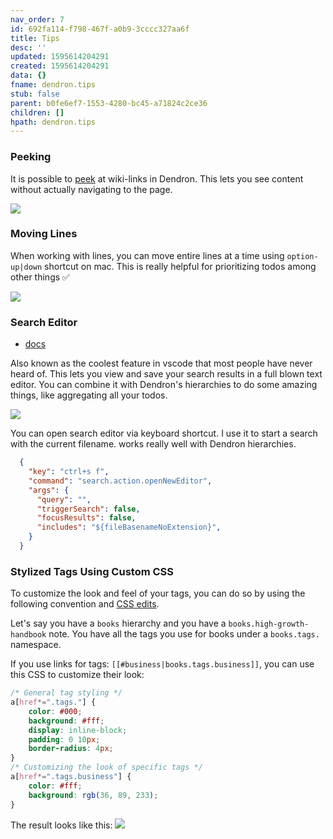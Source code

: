 ```yaml
---
nav_order: 7
id: 692fa114-f798-467f-a0b9-3cccc327aa6f
title: Tips
desc: ''
updated: 1595614204291
created: 1595614204291
data: {}
fname: dendron.tips
stub: false
parent: b0fe6ef7-1553-4280-bc45-a71824c2ce36
children: []
hpath: dendron.tips
---
```

### Peeking

It is possible to [peek](https://code.visualstudio.com/docs/editor/editingevolved#_peek) at wiki-links in Dendron. This lets you see content without actually navigating to the page.

<a href="https://www.loom.com/share/2289613674ac4a4183ed5db8630120dc">
<img style="" src="https://cdn.loom.com/sessions/thumbnails/2289613674ac4a4183ed5db8630120dc-with-play.gif"> 
</a>

### Moving Lines

When working with lines, you can move entire lines at a time using `option-up|down` shortcut on mac. This is really helpful for prioritizing todos among other things ✅

![](https://foundation-prod-assetspublic53c57cce-8cpvgjldwysl.s3-us-west-2.amazonaws.com/assets/images/tips-move-lines.gif)

### Search Editor

- [docs](https://code.visualstudio.com/updates/v1_43#_search-editors)

Also known as the coolest feature in vscode that most people have never heard of. This lets you view and save your search results in a full blown text editor. You can combine it with Dendron's hierarchies to do some amazing things, like aggregating all your todos. 

![](https://foundation-prod-assetspublic53c57cce-8cpvgjldwysl.s3-us-west-2.amazonaws.com/assets/images/tips.search-editor.gif)

You can open search editor via keyboard shortcut. I use it to start a search with the current filename. works really well with Dendron hierarchies.

```json
  {
    "key": "ctrl+s f",
    "command": "search.action.openNewEditor",
    "args": {
      "query": "",
      "triggerSearch": false,
      "focusResults": false,
      "includes": "${fileBasenameNoExtension}",
    }
  }
```

### Stylized Tags Using Custom CSS

To customize the look and feel of your tags, you can do so by using the following convention and [CSS edits](https://www.dendron.so/notes/683740e3-70ce-4a47-a1f4-1f140e80b558.html#can-i-customize-the-markdown-preview-css).

Let's say you have a `books` hierarchy and you have a `books.high-growth-handbook` note. You have all the tags you use for books under a `books.tags.` namespace.

If you use links for tags: `[[#business|books.tags.business]]`, you can use this CSS to customize their look:

```css
/* General tag styling */
a[href*=".tags."] {
    color: #000;
    background: #fff;
    display: inline-block;
    padding: 0 10px;
    border-radius: 4px;
}
/* Customizing the look of specific tags */
a[href*=".tags.business"] {
    color: #fff;
    background: rgb(36, 89, 233);
}
```

The result looks like this:
![](https://i.imgur.com/NPJgzwV.png)

